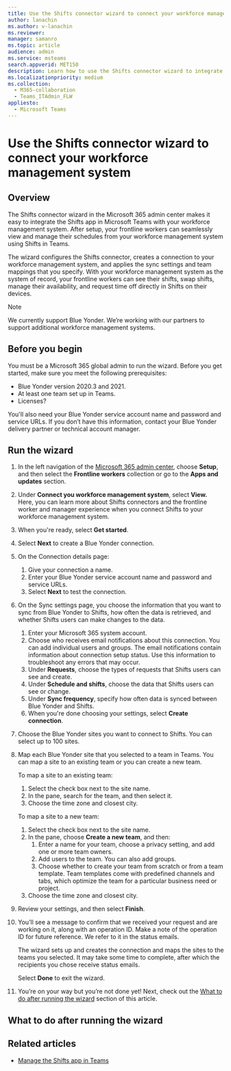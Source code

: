 ```yaml
---
title: Use the Shifts connector wizard to connect your workforce management system
author: lanachin
ms.author: v-lanachin
ms.reviewer: 
manager: samanro
ms.topic: article
audience: admin
ms.service: msteams
search.appverid: MET150
description: Learn how to use the Shifts connector wizard to integrate Shifts in Teams to your workforce management system.
ms.localizationpriority: medium
ms.collection: 
  - M365-collaboration
  - Teams_ITAdmin_FLW
appliesto: 
  - Microsoft Teams
---
```


# Use the Shifts connector wizard to connect your workforce management system

## Overview

The Shifts connector wizard in the Microsoft 365 admin center makes it easy to integrate the Shifts app in Microsoft Teams with your workforce management system. After setup, your frontline workers can seamlessly view and manage their schedules from your workforce management system using Shifts in Teams.

The wizard configures the Shifts connector, creates a connection to your workforce management system, and applies the sync settings and team mappings that you specify. With your workforce management system as the system of record, your frontline workers can see their shifts, swap shifts, manage their availability, and request time off directly in Shifts on their devices.

> [!NOTE]
> We currently support Blue Yonder. We’re working with our partners to support additional workforce management systems.

## Before you begin

You must be a Microsoft 365 global admin to run the wizard. Before you get started, make sure you meet the following prerequisites:

- Blue Yonder version 2020.3 and 2021.
- At least one team set up in Teams.
- Licenses?

You'll also need your Blue Yonder service account name and password and service URLs. If you don’t have this information, contact your Blue Yonder delivery partner or technical account manager.

## Run the wizard

1. In the left navigation of the [Microsoft 365 admin center](https://admin.microsoft.com/), choose **Setup**, and then select the **Frontline workers** collection or go to the **Apps and updates** section.
1. Under **Connect you workforce management system**, select **View.** Here, you can learn more about Shifts connectors and the frontline worker and manager experience when you connect Shifts to your workforce management system.
1. When you're ready, select **Get started**.
1. Select **Next** to create a Blue Yonder connection.
1. On the Connection details page:

    1. Give your connection a name.
    2. Enter your Blue Yonder service account name and password and service URLs.
    3. Select **Next** to test the connection.

1. On the Sync settings page, you choose the information that you want to sync from Blue Yonder to Shifts, how often the data is retrieved, and whether Shifts users can make changes to the data.
    1. Enter your Microsoft 365 system account.
    2. Choose who receives email notifications about this connection. You can add individual users and groups. The email notifications contain information about connection setup status. Use this information to troubleshoot any errors that may occur.
    3. Under **Requests**, choose the types of requests that Shifts users can see and create.
    4. Under **Schedule and shifts**, choose the data that Shifts users can see or change.
    5. Under **Sync frequency**, specify how often data is synced between Blue Yonder and Shifts.
    6. When you're done choosing your settings, select **Create connection**.

1. Choose the Blue Yonder sites you want to connect to Shifts. You can select up to 100 sites.
1. Map each Blue Yonder site that you selected to a team in Teams. You can map a site to an existing team or you can create a new team.

    To map a site to an existing team:

    1. Select the check box next to the site name.
    2. In the pane, search for the team, and then select it.
    3. Choose the time zone and closest city.

    To map a site to a new team:

    1. Select the check box next to the site name.
    2. In the pane, choose **Create a new team**, and then:
        1. Enter a name for your team, choose a privacy setting, and add one or more team owners.
        2. Add users to the team. You can also add groups.
        3. Choose whether to create your team from scratch or from a team template. Team templates come with predefined channels and tabs, which optimize the team for a particular business need or project.
    3. Choose the time zone and closest city.


1. Review your settings, and then select **Finish**.
1. You’ll see a message to confirm that we received your request and are working on it, along with an operation ID. Make a note of the operation ID for future reference. We refer to it in the status emails.

    The wizard sets up and creates the connection and maps the sites to the teams you selected. It may take some time to complete, after which the recipients you chose receive status emails.

    Select **Done** to exit the wizard.

1. You’re on your way but you’re not done yet! Next, check out the [What to do after running the wizard](#what-to-do-after-running-the-wizard) section of this article.


## What to do after running the wizard


## Related articles

- [Manage the Shifts app in Teams](manage-the-shifts-app-for-your-organization-in-teams.md)
